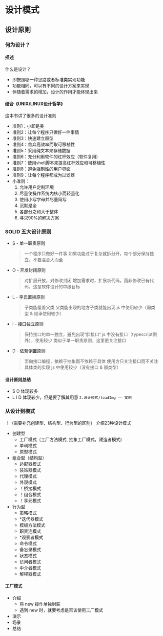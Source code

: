 # 设计模式

## 设计原则
### 何为设计？
#### 描述
什么是设计？
- 即按照哪一种思路或者标准类实现功能
- 功能相同，可以有不同的设计方案来实现
- 伴随着需求的增加，设计的作用才能体现出来
#### 结合《UNIX/LINUX设计哲学》
这本书讲了很多的设计准则
- 准则1：小即是美
- 准则2：让每个程序只做好一件事情
- 准则3：快速建立原型
- 准则4：舍弃高效率而取可移植性
- 准则5：采用纯文本来存储数据
- 准则6：充分利用软件的杠杆效应（软件复用)
- 准则7：使用shell脚本来提高杠杆效应和可移植性
- 准则8：避免强制性的用户界面
- 准则9：让每个程序都成为过滤器
- 小准则：
  1. 允许用户定制环境
  2. 尽量使操作系统内核小而轻量化
  3. 使用小写字母并尽量简写
  4. 沉默是金
  5. 各部分之和大于整体
  6. 寻求90%的解决方案
  
### SOLID 五大设计原则
- S - 单一职责原则
  > 一个程序只做好一件事
  > 如果功能过于复杂就拆分开，每个部分保持独立，不要混合大而全
- O - 开发封闭原则
  > 对扩展开放，对修改封闭
  > 增加需求时，扩展新代码，而非修改已有代码，这是软件设计的中级目标
- L - 李氏置换原则
  > 子类能覆盖父类
  > 父类能出现的地方子类就能出现
  > js 中使用较少（弱类型 & 继承使用较少）
- I - 接口独立原则
  > 保持接口的单一独立，避免出现“胖接口“
  > js 中没有接口（typescript例外），使用较少
  > 类似于单一职责原则，这里更关注接口
- D - 依赖倒置原则 
  > 面向接口编程，依赖于抽象而不依赖于具体
  > 使用方只关注接口而不关注具体类的实现
  > js 中使用较少（没有接口 & 弱类型）

#### 设计原则总结
  - S O 体现较多
  - L I D 体现较少，但是要了解其用意
`2.设计模式/loadImg —— 案例`
    
### 从设计到模式
！（需要补充创建型、结构型、行为型的区别）
介绍23种设计模式
- 创建型
  + 工厂模式（工厂方法模式, 抽象工厂模式，建造者模式)
  + 单利模式
  + 原型模式 
- 组合型（结构型）
  + 适配器模式
  + 装饰器模式
  + 代理模式
  + 外观模式
  + ！桥接模式
  + ！组合模式
  + ！享元模式
- 行为型
  + 策略模式
  + *迭代器模式
  + 模板方法模式
  + 职责连模式
  + *观察者模式
  + 命令模式
  + 备忘录模式
  + 状态模式
  + 访问者模式
  + 中介者模式
  + 解释器模式
  
#### 工厂模式
- 介绍
  + 将 new 操作单独封装
  + 遇到 new 时，就要考虑是否该使用工厂模式
- 演示
- 场景
- 总结